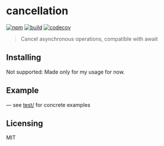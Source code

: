 # cancellation

[![npm](https://badge.fury.io/js/%40dmail%2Fcancellation.svg)](https://badge.fury.io/js/%40dmail%2Fcancellation)
[![build](https://travis-ci.com/dmail/cancellation.svg?branch=master)](http://travis-ci.com/dmail/cancellation)
[![codecov](https://codecov.io/gh/dmail/cancellation/branch/master/graph/badge.svg)](https://codecov.io/gh/dmail/cancellation)

> Cancel asynchronous operations, compatible with await

## Installing

Not supported: Made only for my usage for now.

## Example

— see [test/](./test) for concrete examples

## Licensing

MIT
